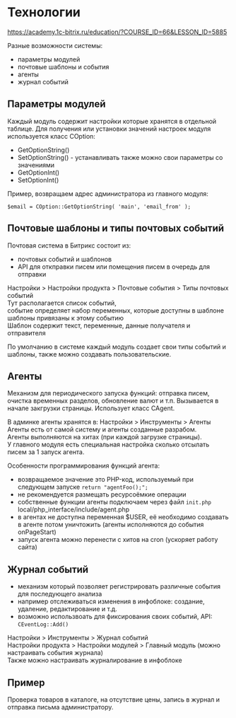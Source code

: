 # Технологии
https://academy.1c-bitrix.ru/education/?COURSE_ID=66&LESSON_ID=5885

Разные возможности системы:
- параметры модулей
- почтовые шаблоны и события
- агенты
- журнал событий

## Параметры модулей
Каждый модуль содержит настройки которые хранятся в отдельной таблице. Для получения или установки значений настроек модуля используется класс COption:
- GetOptionString()
- SetOptionString() - устанавливать также можно свои параметры со значениями
- GetOptionInt()
- SetOptionInt()

Пример, возвращаем адрес администратора из главного модуля:

    $email = COption::GetOptionString( 'main', 'email_from' );

## Почтовые шаблоны и типы почтовых событий
Почтовая система в Битрикс состоит из:
- почтовых событий и шаблонов
- API для откправки писем или помещения писем в очередь для отправки

Настройки > Настройки продукта > Почтовые события > Типы почтовых событий  
Тут располагается список событий,  
событие определяет набор переменных, которые доступны в шаблоне  
шаблоны привязаны к этому событию  
Шаблон содержит текст, переменные, данные получателя и отправителя

По умолчанию в системе каждый модуль создает свои типы событий и шаблоны, также можно создавать пользовательские.

## Агенты
Механизм для периодического запуска функций: отправка писем, очистка временных разделов, обновление валют и т.п. Вызывается в начале закгрузки страницы. Использует класс CAgent.

В админке агенты хранятся в: Настройки > Инструменты > Агенты  
Агенты есть от самой систему и агенты созданные разрабом.  
Агенты выполняются на хитах (при каждой загрузке страницы).  
У главного модуля есть специальная настройка сколько отсылать писем за 1 запуск агента.

Особенности программирования функций агента:
- возвращаемое значение это PHP-код, используемый при следующем запуске `return "agentFoo();";`
- не рекомендуется размещать ресурсоёмкие операции
- собственные функции агенты подключаем через файл `init.php` local/php_interface/include/agent.php
- в агентах не доступна переменная $USER, её необходимо создавать в агенте потом уничтожить (агенты исполняются до события onPageStart)
- запуск агента можно перенести с хитов на cron (ускоряет работу сайта)

## Журнал событий
- механизм который позволяет регистрировать различные события для последующего анализа
- например отслеживаться изменения в инфоблоке: создание, удаление, редактирование и т.д.
- возможно использвоать для фиксирования своих событий, API: `CEventLog::Add()`

Настройки > Инструменты > Журнал событий  
Настройки продукта > Настройки модулей > Главный модуль (можно настраивать события журнала)  
Также можно настраивать журналирование в инфоблоке

## Пример
Проверка товаров в каталоге, на отсутствие цены, запись в журнал и отправка письма администратору.
